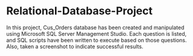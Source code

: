 # Relational-Database-Project
In this project, Cus_Orders database has been created and manipulated using Microsoft SQL Server Management Studio.  Each question is listed, and SQL scripts have been written to execute based on those questions. Also, taken a screenshot to indicate successful results. 


